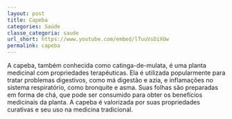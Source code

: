 ```yaml
---
layout: post
title: Capeba
categories: Saúde
classe_categoria: saude
url_short: https://www.youtube.com/embed/lTuuVsDiXUw
permalink: capeba
---
```

A capeba, também conhecida como catinga-de-mulata, é uma planta medicinal com propriedades terapêuticas. Ela é utilizada popularmente para tratar problemas digestivos, como má digestão e azia, e inflamações no sistema respiratório, como bronquite e asma. Suas folhas são preparadas em forma de chá, que pode ser consumido para obter os benefícios medicinais da planta. A capeba é valorizada por suas propriedades curativas e seu uso na medicina tradicional.
